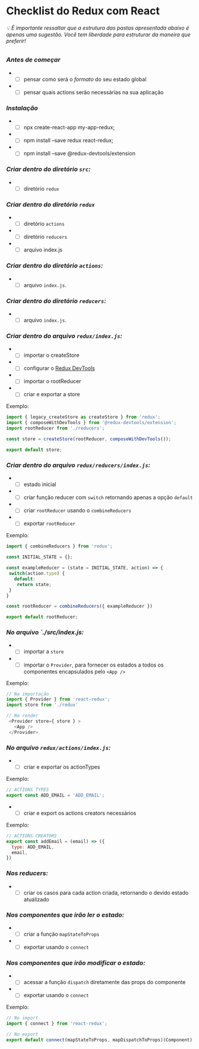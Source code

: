 # Checklist do Redux com React

###### 💡 É importante ressaltar que a estrutura das pastas apresentada abaixo é apenas uma sugestão. Você tem liberdade para estruturar da maneira que preferir!

### *Antes de começar*
* - [ ] pensar como será o *formato* do seu estado global
* - [ ] pensar quais actions serão necessárias na sua aplicação

### *Instalação*
* - [ ] npx create-react-app my-app-redux;
* - [ ] npm install –save redux react-redux;
* - [ ] npm install –save @redux-devtools/extension

### *Criar dentro do diretório `src`:*
* - [ ] diretório `redux`

### *Criar dentro do diretório `redux`*
* - [ ] diretório `actions`
* - [ ] diretório `reducers`
* - [ ] arquivo index.js

### *Criar dentro do diretório `actions`:*
* - [ ] arquivo `index.js`.

### *Criar dentro do diretório `reducers`:*
* - [ ] arquivo `index.js`.

### *Criar dentro do arquivo `redux/index.js`:*
* - [ ] importar o createStore
* - [ ] configurar o [Redux DevTools](https://chrome.google.com/webstore/detail/redux-devtools/lmhkpmbekcpmknklioeibfkpmmfibljd)
* - [ ] importar o rootReducer
* - [ ] criar e exportar a store

Exemplo:
```js
import { legacy_createStore as createStore } from 'redux';
import { composeWithDevTools } from '@redux-devtools/extension';
import rootReducer from './reducers';

const store = createStore(rootReducer, composeWithDevTools());

export default store;
```


### *Criar dentro do arquivo `redux/reducers/index.js`:*
* - [ ] estado inicial
* - [ ] criar função reducer com `switch` retornando apenas a opção `default`
* - [ ] criar `rootReducer` usando o `combineReducers`
* - [ ] exportar `rootReducer`

Exemplo:
```js
import { combineReducers } from 'redux';

const INITIAL_STATE = {};

const exampleReducer = (state = INITIAL_STATE, action) => {
 switch(action.type) {
   default:
    return state;
 }
}

const rootReducer = combineReducers({ exampleReducer })

export default rootReducer;
```


### *No arquivo `./src/index.js:*
* - [ ] importar a `store`
* - [ ] importar o `Provider`, para fornecer os estados a todos os componentes encapsulados pelo `<App />`

Exemplo:
```js
// Na importação
import { Provider } from 'react-redux';
import store from './redux'
```

```js
// No render
 <Provider store={ store } >
   <App />
 </Provider>
```


### *No arquivo `redux/actions/index.js`:*
* - [ ] criar e exportar os actionTypes

Exemplo:
```js
// ACTIONS TYPES
export const ADD_EMAIL = 'ADD_EMAIL';
```


* - [ ] criar e export os actions creators necessários

Exemplo:
```js
// ACTIONS CREATORS
export const addEmail = (email) => ({
  type: ADD_EMAIL,
  email,
})
```


### *Nos reducers:*
* - [ ] criar os casos para cada action criada, retornando o devido estado atualizado

### *Nos componentes que irão ler o estado:*
* - [ ] criar a função `mapStateToProps`
* - [ ] exportar usando o `connect`

### *Nos componentes que irão modificar o estado:*
* - [ ] acessar a função `dispatch` diretamente das props do componente
* - [ ] exportar usando o `connect`

Exemplo:
```js
// No import
import { connect } from 'react-redux';
```

```js
// No export
export default connect(mapStateToProps, mapDispatchToProps)(Component)
```
